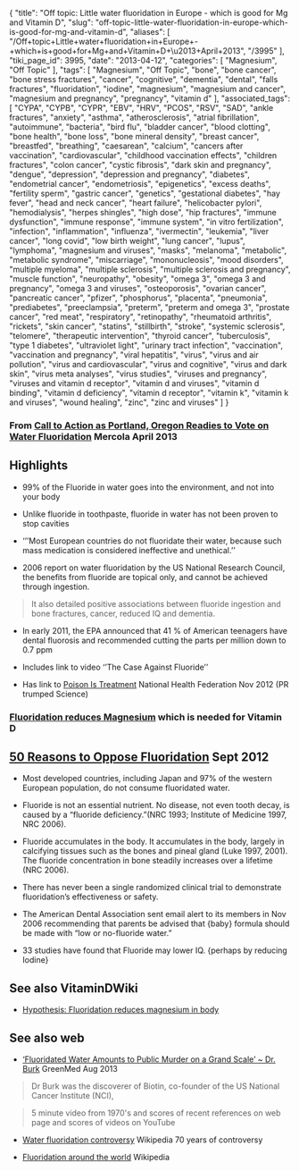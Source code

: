 {
    "title": "Off topic: Little water fluoridation in Europe - which is good for Mg and Vitamin D",
    "slug": "off-topic-little-water-fluoridation-in-europe-which-is-good-for-mg-and-vitamin-d",
    "aliases": [
        "/Off+topic+Little+water+fluoridation+in+Europe+-+which+is+good+for+Mg+and+Vitamin+D+\u2013+April+2013",
        "/3995"
    ],
    "tiki_page_id": 3995,
    "date": "2013-04-12",
    "categories": [
        "Magnesium",
        "Off Topic"
    ],
    "tags": [
        "Magnesium",
        "Off Topic",
        "bone",
        "bone cancer",
        "bone stress fractures",
        "cancer",
        "cognitive",
        "dementia",
        "dental",
        "falls fractures",
        "fluoridation",
        "iodine",
        "magnesium",
        "magnesium and cancer",
        "magnesium and pregnancy",
        "pregnancy",
        "vitamin d"
    ],
    "associated_tags": [
        "CYPA",
        "CYPB",
        "CYPR",
        "EBV",
        "HRV",
        "PCOS",
        "RSV",
        "SAD",
        "ankle fractures",
        "anxiety",
        "asthma",
        "atherosclerosis",
        "atrial fibrillation",
        "autoimmune",
        "bacteria",
        "bird flu",
        "bladder cancer",
        "blood clotting",
        "bone health",
        "bone loss",
        "bone mineral density",
        "breast cancer",
        "breastfed",
        "breathing",
        "caesarean",
        "calcium",
        "cancers after vaccination",
        "cardiovascular",
        "childhood vaccination effects",
        "children fractures",
        "colon cancer",
        "cystic fibrosis",
        "dark skin and pregnancy",
        "dengue",
        "depression",
        "depression and pregnancy",
        "diabetes",
        "endometrial cancer",
        "endometriosis",
        "epigenetics",
        "excess deaths",
        "fertility sperm",
        "gastric cancer",
        "genetics",
        "gestational diabetes",
        "hay fever",
        "head and neck cancer",
        "heart failure",
        "helicobacter pylori",
        "hemodialysis",
        "herpes shingles",
        "high dose",
        "hip fractures",
        "immune dysfunction",
        "immune response",
        "immune system",
        "in vitro fertilization",
        "infection",
        "inflammation",
        "influenza",
        "ivermectin",
        "leukemia",
        "liver cancer",
        "long covid",
        "low birth weight",
        "lung cancer",
        "lupus",
        "lymphoma",
        "magnesium and viruses",
        "masks",
        "melanoma",
        "metabolic",
        "metabolic syndrome",
        "miscarriage",
        "mononucleosis",
        "mood disorders",
        "multiple myeloma",
        "multiple sclerosis",
        "multiple sclerosis and pregnancy",
        "muscle function",
        "neuropathy",
        "obesity",
        "omega 3",
        "omega 3 and pregnancy",
        "omega 3 and viruses",
        "osteoporosis",
        "ovarian cancer",
        "pancreatic cancer",
        "pfizer",
        "phosphorus",
        "placenta",
        "pneumonia",
        "prediabetes",
        "preeclampsia",
        "preterm",
        "preterm and omega 3",
        "prostate cancer",
        "red meat",
        "respiratory",
        "retinopathy",
        "rheumatoid arthritis",
        "rickets",
        "skin cancer",
        "statins",
        "stillbirth",
        "stroke",
        "systemic sclerosis",
        "telomere",
        "therapeutic intervention",
        "thyroid cancer",
        "tuberculosis",
        "type 1 diabetes",
        "ultraviolet light",
        "urinary tract infection",
        "vaccination",
        "vaccination and pregnancy",
        "viral hepatitis",
        "virus",
        "virus and air pollution",
        "virus and cardiovascular",
        "virus and cognitive",
        "virus and dark skin",
        "virus meta analyses",
        "virus studies",
        "viruses and pregnancy",
        "viruses and vitamin d receptor",
        "vitamin d and viruses",
        "vitamin d binding",
        "vitamin d deficiency",
        "vitamin d receptor",
        "vitamin k",
        "vitamin k and viruses",
        "wound healing",
        "zinc",
        "zinc and viruses"
    ]
}


### From [Call to Action as Portland, Oregon Readies to Vote on Water Fluoridation](http://articles.mercola.com/sites/articles/archive/2013/04/11/portland-fluoridation.aspx?) Mercola April 2013

## Highlights

* 99% of the Fluoride in water goes into the environment, and not into your body

* Unlike fluoride in toothpaste, fluoride in water has not been proven to stop cavities

* ‘’’Most European countries do not fluoridate their water, because such mass medication is considered ineffective and unethical.’’

* 2006 report on water fluoridation by the US National Research Council, the benefits from fluoride are topical only, and cannot be achieved through ingestion. 

> It also detailed positive associations between fluoride ingestion and bone fractures, cancer, reduced IQ and dementia.

* In early 2011, the EPA announced that 41 % of American teenagers have dental fluorosis and recommended cutting the parts per million down to 0.7 ppm

* Includes link to video ‘’The Case Against Fluoride’’

* Has link to [Poison Is Treatment](http://www.thenhf.com/article.php?id=3443) National Health Federation Nov 2012  (PR trumped Science)

### [Fluoridation reduces Magnesium](http://www.mgwater.com/fl2.shtml%20) which is needed for Vitamin D

## [50 Reasons to Oppose Fluoridation](http://www.fluoridealert.org/articles/50-reasons/) Sept 2012

* Most developed countries, including Japan and 97% of the western European population, do not consume fluoridated water.

* Fluoride is not an essential nutrient. No disease, not even tooth decay, is caused by a “fluoride deficiency.”(NRC 1993; Institute of Medicine 1997, NRC 2006).

* Fluoride accumulates in the body. It accumulates in the body, largely in calcifying tissues such as the bones and pineal gland (Luke 1997, 2001). The fluoride concentration in bone steadily increases over a lifetime (NRC 2006).

* There has never been a single randomized clinical trial to demonstrate fluoridation’s effectiveness or safety.

* The American Dental Association sent email alert to its members in Nov 2006 recommending that parents be advised that {baby} formula should be made with “low or no-fluoride water.”

* 33 studies have found that Fluoride may lower IQ. {perhaps by reducing Iodine}

## See also VitaminDWiki

* [Hypothesis: Fluoridation reduces magnesium in body](/tags/hypothesis-fluoridation-reduces-magnesium-in-body.html)

## See also web

* [‘Fluoridated Water Amounts to Public Murder on a Grand Scale’ ~ Dr. Burk](http://tv.greenmedinfo.com/fluoridated-water-amounts-public-murder-grand-scale-dr-burk/) GreenMed Aug 2013

> Dr Burk was the discoverer of Biotin,  co-founder of the US National Cancer Institute (NCI),

> 5 minute video from 1970's and scores of recent references on web page and scores of videos on YouTube

* [Water fluoridation controversy](http://en.wikipedia.org/wiki/Water_fluoridation_controversy) Wikipedia  70 years of controversy

* [Fluoridation around the world](http://en.wikipedia.org/wiki/Fluoridation_by_country) Wikipedia